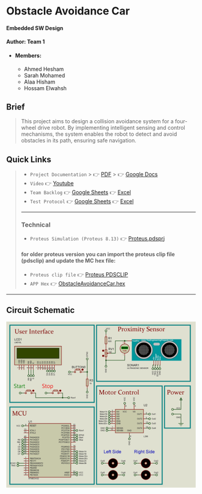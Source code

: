 # Obstacle Avoidance Car
#### Embedded SW Design
#### Author: Team 1
- #### Members:
    - Ahmed Hesham
    - Sarah Mohamed
    - Alaa Hisham
    - Hossam Elwahsh

## Brief
> This project aims to design a collision avoidance system for a four-wheel drive robot. By implementing intelligent sensing and control mechanisms, the system enables the robot to detect and avoid obstacles in its path, ensuring safe navigation.

## Quick Links
> - `Project Documentation`
    >     👉 [PDF]()
    >     👉 [Google Docs](https://docs.google.com/document/d/16uuhubi2graTcfyTHd0PIQihEIsMuAf3cQ7XSO92o3k/edit#)
> - `Video` 👉 [Youtube](https://youtu.be/5b-M8Epj4_I)
> - `Team Backlog` 👉 [Google Sheets](https://docs.google.com/spreadsheets/d/1zNYQwJDrJ9qqAZZ_Uy99j_71yp0KEJW7-AQn8Z2eghk/edit?usp=sharing) 👉 [Excel]()
> - `Test Protocol` 👉 [Google Sheets](https://docs.google.com/spreadsheets/d/1zNYQwJDrJ9qqAZZ_Uy99j_71yp0KEJW7-AQn8Z2eghk/edit?usp=sharing#gid=320715025) 👉 [Excel]()
> - ---
> ### Technical
> - `Proteus Simulation (Proteus 8.13)` 👉 [Proteus.pdsprj](Simulation/ObstacleAvoidanceRobot.pdsprj)
> #### for older proteus version you can import the proteus clip file (pdsclip) and update the MC hex file:
> - `Proteus clip file` 👉 [Proteus PDSCLIP](Simulation/sim(for%20old%20versions).pdsclip)
> - `APP Hex` 👉 [ObstacleAvoidanceCar.hex](Simulation/ObstacleAvoidanceCar.hex)



---------

## Circuit Schematic
![CircuitSchematic](Documents/Schematic/ObstacleAvoidanceRobot.jpg)
